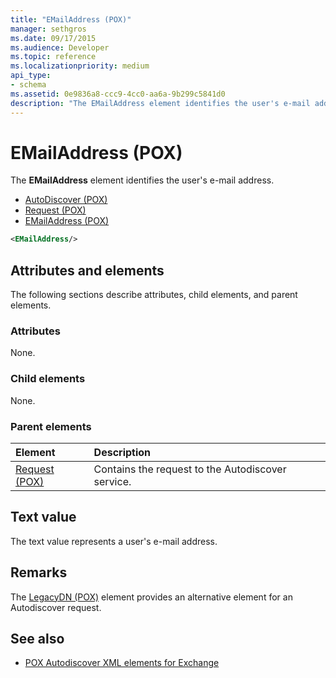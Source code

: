 ```yaml
---
title: "EMailAddress (POX)"
manager: sethgros
ms.date: 09/17/2015
ms.audience: Developer
ms.topic: reference
ms.localizationpriority: medium
api_type:
- schema
ms.assetid: 0e9836a8-ccc9-4cc0-aa6a-9b299c5841d0
description: "The EMailAddress element identifies the user's e-mail address."
---
```


# EMailAddress (POX)

The **EMailAddress** element identifies the user's e-mail address. 
  
- [AutoDiscover (POX)](autodiscover-pox.md) 
- [Request (POX)](request-pox.md) 
- [EMailAddress (POX)](emailaddress-pox.md)
  
```xml
<EMailAddress/>
```

## Attributes and elements

The following sections describe attributes, child elements, and parent elements.
  
### Attributes

None.
  
### Child elements

None.
  
### Parent elements

|**Element**|**Description**|
|:-----|:-----|
|[Request (POX)](request-pox.md) <br/> |Contains the request to the Autodiscover service.  <br/> |
   
## Text value

The text value represents a user's e-mail address.
  
## Remarks

The [LegacyDN (POX)](legacydn-pox.md) element provides an alternative element for an Autodiscover request. 
  
## See also

- [POX Autodiscover XML elements for Exchange](pox-autodiscover-xml-elements-for-exchange.md)

